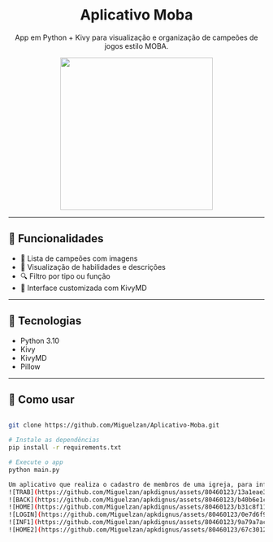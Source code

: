 <h1 align="center">Aplicativo Moba</h1>
<p align="center">
  App em Python + Kivy para visualização e organização de campeões de jogos estilo MOBA.
</p>

<p align="center">
  <img src="screenshot.png" width="300"/>
</p>

---

## 📱 Funcionalidades

- 🌟 Lista de campeões com imagens
- 🧠 Visualização de habilidades e descrições
- 🔍 Filtro por tipo ou função
- 🎨 Interface customizada com KivyMD

---

## 🔧 Tecnologias

- Python 3.10
- Kivy
- KivyMD
- Pillow

---

## 🚀 Como usar

```bash

git clone https://github.com/Miguelzan/Aplicativo-Moba.git

# Instale as dependências
pip install -r requirements.txt

# Execute o app
python main.py

Um aplicativo que realiza o cadastro de membros de uma igreja, para informar eventos e horários de culto utilizando Python, biblioteca Kivy e banco de dados Firebase.
![TRAB](https://github.com/Miguelzan/apkdignus/assets/80460123/13a1eae3-9ea4-4223-b56d-d618d3353c78)
![BACK](https://github.com/Miguelzan/apkdignus/assets/80460123/b40b6e1c-4f20-4cf5-aa55-e20b96821d1b)
![HOME](https://github.com/Miguelzan/apkdignus/assets/80460123/b31c8f11-bbca-441d-ac93-286dfa70475e)
![LOGIN](https://github.com/Miguelzan/apkdignus/assets/80460123/0e7d6f92-7f8d-46bd-812c-29642330e5ef)
![INF1](https://github.com/Miguelzan/apkdignus/assets/80460123/9a79a7ac-2073-4872-8cf2-3c940a668633)
![HOME2](https://github.com/Miguelzan/apkdignus/assets/80460123/67c30128-6a0b-47f7-8756-ff996888eb4f)
